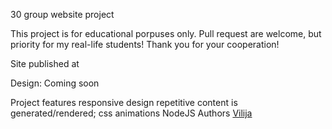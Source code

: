 30 group website project

This project is for educational porpuses only. Pull request are welcome, but priority for my real-life students! Thank you for your cooperation!

Site published at 

Design: Coming soon

Project features
responsive design
repetitive content is generated/rendered;
css animations
NodeJS
Authors 
[Vilija](https://github.com/Tamulaitiene)
